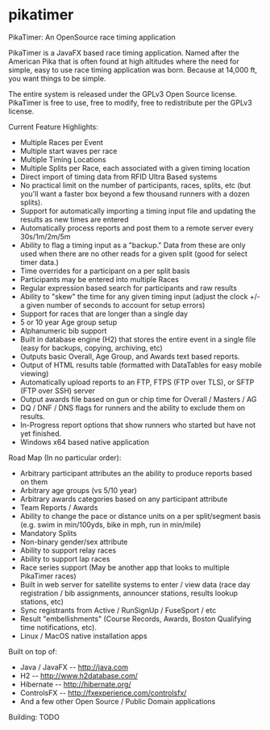 # pikatimer
PikaTimer: An OpenSource race timing application

PikaTimer is a JavaFX based race timing application. Named after the American Pika that is often found at high altitudes where the need for simple, easy to use race timing application was born. Because at 14,000 ft, you want things to be simple.

The entire system is released under the GPLv3 Open Source license. PikaTimer is free to use, free to modify, free to redistribute per the GPLv3 license. 


Current Feature Highlights:
* Multiple Races per Event
* Multiple start waves per race
* Multiple Timing Locations
* Multiple Splits per Race, each associated with a given timing location
* Direct import of timing data from RFID Ultra Based systems
* No practical limit on the number of participants, races, splits, etc (but you'll want a faster box beyond a few thousand runners with a dozen splits).
* Support for automatically importing a timing input file and updating the results as new times are entered
* Automatically process reports and post them to a remote server every 30s/1m/2m/5m 
* Ability to flag a timing input as a "backup." Data from these are only used when there are no other reads for a given split (good for select timer data.)
* Time overrides for a participant on a per split basis
* Participants may be entered into multiple Races 
* Regular expression based search for participants and raw results
* Ability to "skew" the time for any given timing input (adjust the clock +/- a given number of seconds to account for setup errors)
* Support for races that are longer than a single day 
* 5 or 10 year Age group setup
* Alphanumeric bib support
* Built in database engine (H2) that stores the entire event in a single file (easy for backups, copying, archiving, etc)
* Outputs basic Overall, Age Group, and Awards text based reports. 
* Output of HTML results table (formatted with DataTables for easy mobile viewing)
* Automatically upload reports to an FTP, FTPS (FTP over TLS), or SFTP (FTP over SSH) server
* Output awards file based on gun or chip time for Overall / Masters / AG
* DQ / DNF / DNS flags for runners and the ability to exclude them on results.
* In-Progress report options that show runners who started but have not yet finished.
* Windows x64 based native application



Road Map (In no particular order):
* Arbitrary participant attributes an the ability to produce reports based on them
* Arbitrary age groups (vs 5/10 year)
* Arbitrary awards categories based on any participant attribute
* Team Reports / Awards
* Ability to change the pace or distance units on a per split/segment basis (e.g. swim in min/100yds, bike in mph, run in min/mile)
* Mandatory Splits
* Non-binary gender/sex attribute
* Ability to support relay races
* Ability to support lap races
* Race series support (May be another app that looks to multiple PikaTimer races)
* Built in web server for satellite systems to enter / view data (race day registration / bib assignments, announcer stations, results lookup stations, etc)
* Sync registrants from Active / RunSignUp / FuseSport / etc
* Result "embellishments" (Course Records, Awards, Boston Qualifying time notifications, etc).
* Linux / MacOS native installation apps

Built on top of:
* Java / JavaFX -- http://java.com
* H2 -- http://www.h2database.com/
* Hibernate -- http://hibernate.org/
* ControlsFX -- http://fxexperience.com/controlsfx/
* And a few other Open Source / Public Domain applications

Building: TODO
